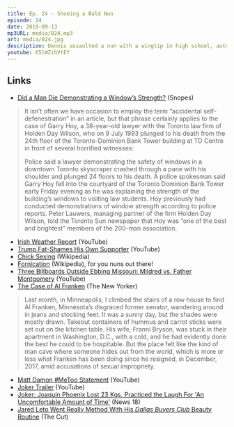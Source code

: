 ```yaml
---
title: Ep. 24 - Shoeing a Bald Nun
episode: 24
date: 2019-09-13
mp3URL: media/024.mp3
art: media/024.jpg
description: Dennis assaulted a nun with a wingtip in high school, autodefenestration, Trump fat-shames a supporter, Dennis the Chick meets a gruesome end, follow-up on the death of Erik the Chipmunk, \#MeToo, and the Joker movies.
youtube: 65lWZihVtEY
---
```


## Links

- [Did a Man Die Demonstrating a Window’s Strength?](https://www.snopes.com/fact-check/window-strength-death/) (Snopes)

> It isn’t often we have occasion to employ the term “accidental self-defenestration” in an article, but that phrase certainly applies to the case of Garry Hoy, a 38-year-old lawyer with the Toronto law firm of Holden Day Wilson, who on 9 July 1993 plunged to his death from the 24th floor of the Toronto-Dominion Bank Tower building at TD Centre in front of several horrified witnesses:
>
> Police said a lawyer demonstrating the safety of windows in a downtown Toronto skyscraper crashed through a pane with his shoulder and plunged 24 floors to his death. A police spokesman said Garry Hoy fell into the courtyard of the Toronto Dominion Bank Tower early Friday evening as he was explaining the strength of the building’s windows to visiting law students. Hoy previously had conducted demonstrations of window strength according to police reports. Peter Lauwers, managing partner of the firm Holden Day Wilson, told the Toronto Sun newspaper that Hoy was “one of the best and brightest” members of the 200-man association.

- [Irish Weather Report](https://www.youtube.com/watch?v=tCfv1cUFAug) (YouTube)
- [Trump Fat-Shames His Own Supporter](https://www.youtube.com/watch?v=T2feHAcPvZY) (YouTube)
- [Chick Sexing](https://en.wikipedia.org/wiki/Chick_sexing) (Wikipedia)
- [Fornication](https://en.wikipedia.org/wiki/Fornication) (Wikipedia), for you nuns out there!
- [Three Billboards Outside Ebbing Missouri: Mildred vs. Father Montgomery](https://www.youtube.com/watch?v=0Erg09oOpmo) (YouTube)
- [The Case of Al Franken](https://www.newyorker.com/magazine/2019/07/29/the-case-of-al-franken) (The New Yorker)

> Last month, in Minneapolis, I climbed the stairs of a row house to find Al Franken, Minnesota’s disgraced former senator, wandering around in jeans and stocking feet. It was a sunny day, but the shades were mostly drawn. Takeout containers of hummus and carrot sticks were set out on the kitchen table. His wife, Franni Bryson, was stuck in their apartment in Washington, D.C., with a cold, and he had evidently done the best he could to be hospitable. But the place felt like the kind of man cave where someone hides out from the world, which is more or less what Franken has been doing since he resigned, in December, 2017, amid accusations of sexual impropriety.

- [Matt Damon #MeToo Statement](https://www.youtube.com/watch?v=Rb_QrnHil6k) (YouTube)
- [Joker Trailer](https://www.youtube.com/watch?v=zAGVQLHvwOY) (YouTube)
- [Joker: Joaquin Phoenix Lost 23 Kgs, Practiced the Laugh For 'An Uncomfortable Amount of Time'](https://www.news18.com/news/movies/joker-joaquin-phoenix-lost-23-kgs-practiced-the-laugh-for-an-uncomfortable-amount-of-time-2292901.html) (News 18)
- [Jared Leto Went Really Method With His _Dallas Buyers Club_ Beauty Routine](https://www.thecut.com/2013/11/jared-leto-went-method-with-his-beauty-routine.html) (The Cut)

